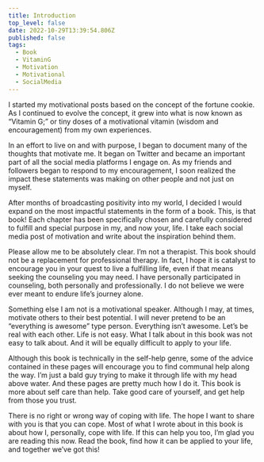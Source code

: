 ```yaml
---
title: Introduction
top_level: false
date: 2022-10-29T13:39:54.806Z
published: false
tags:
  - Book
  - VitaminG
  - Motivation
  - Motivational
  - SocialMedia
---
```

I started my motivational posts based on the concept of the fortune cookie. As I continued to evolve the concept, it grew into what is now known as “Vitamin G;” or tiny doses of a motivational vitamin (wisdom and encouragement) from my own experiences.

In an effort to live on and with purpose, I began to document many of the thoughts that motivate me. It began on Twitter and became an important part of all the social media platforms I engage on. As my friends and followers began to respond to my encouragement, I soon realized the impact these statements was making on other people and not just on myself.

After months of broadcasting positivity into my world, I decided I would expand on the most impactful statements in the form of a book. This, is that book! Each chapter has been specifically chosen and carefully considered to fulfill and special purpose in my, and now your, life. I take each social media post of motivation and write about the inspiration behind them.

Please allow me to be absolutely clear. I’m not a therapist. This book should not be a replacement for professional therapy. In fact, I hope it is catalyst to encourage you in your quest to live a fulfilling life, even if that means seeking the counseling you may need. I have personally participated in counseling, both personally and professionally. I do not believe we were ever meant to endure life’s journey alone.

Something else I am not is a motivational speaker. Although I may, at times, motivate others to their best potential. I will never pretend to be an “everything is awesome” type person. Everything isn’t awesome. Let’s be real with each other. Life is not easy. What I talk about in this book was not easy to talk about. And it will be equally difficult to apply to your life.

Although this book is technically in the self-help genre, some of the advice contained in these pages will encourage you to find communal help along the way. I’m just a bald guy trying to make it through life with my head above water. And these pages are pretty much how I do it. This book is more about self care than help. Take good care of yourself, and get help from those you trust.

There is no right or wrong way of coping with life. The hope I want to share with you is that you can cope. Most of what I wrote about in this book is about how I, personally, cope with life. If this can help you too, I’m glad you are reading this now. Read the book, find how it can be applied to your life, and together we’ve got this!